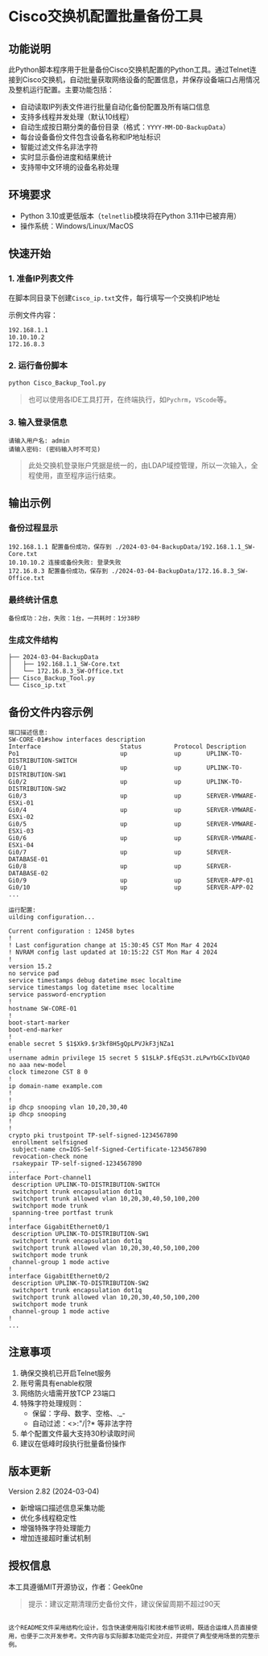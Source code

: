 # Cisco交换机配置批量备份工具

## 功能说明

此Python脚本程序用于批量备份Cisco交换机配置的Python工具。通过Telnet连接到Cisco交换机，自动批量获取网络设备的配置信息，并保存设备端口占用情况及整机运行配置。主要功能包括：
- 自动读取IP列表文件进行批量自动化备份配置及所有端口信息
- 支持多线程并发处理（默认10线程）
- 自动生成按日期分类的备份目录（格式：`YYYY-MM-DD-BackupData`）
- 每台设备备份文件包含设备名称和IP地址标识
- 智能过滤文件名非法字符
- 实时显示备份进度和结果统计
- 支持带中文环境的设备名称处理

## 环境要求

- Python 3.10或更低版本（`telnetlib`模块将在Python 3.11中已被弃用）
- 操作系统：Windows/Linux/MacOS

## 快速开始

### 1. 准备IP列表文件
在脚本同目录下创建`Cisco_ip.txt`文件，每行填写一个交换机IP地址

示例文件内容：
```
192.168.1.1
10.10.10.2
172.16.8.3
```

### 2. 运行备份脚本
```bash
python Cisco_Backup_Tool.py
```

> 也可以使用各IDE工具打开，在终端执行，如`Pychrm`，`VScode`等。

### 3. 输入登录信息

```text
请输入用户名: admin
请输入密码: (密码输入时不可见)
```

> 此处交换机登录账户凭据是统一的，由LDAP域控管理，所以一次输入，全程使用，直至程序运行结束。

## 输出示例

### 备份过程显示
```text
192.168.1.1 配置备份成功，保存到 ./2024-03-04-BackupData/192.168.1.1_SW-Core.txt
10.10.10.2 连接或备份失败: 登录失败
172.16.8.3 配置备份成功，保存到 ./2024-03-04-BackupData/172.16.8.3_SW-Office.txt
```

### 最终统计信息
```text
备份成功：2台，失败：1台，一共耗时：1分38秒
```

### 生成文件结构
```
├── 2024-03-04-BackupData
│   ├── 192.168.1.1_SW-Core.txt
│   └── 172.16.8.3_SW-Office.txt
├── Cisco_Backup_Tool.py
└── Cisco_ip.txt
```

## 备份文件内容示例
```text
端口描述信息:
SW-CORE-01#show interfaces description
Interface                      Status         Protocol Description
Po1                            up             up       UPLINK-TO-DISTRIBUTION-SWITCH
Gi0/1                          up             up       UPLINK-TO-DISTRIBUTION-SW1
Gi0/2                          up             up       UPLINK-TO-DISTRIBUTION-SW2
Gi0/3                          up             up       SERVER-VMWARE-ESXi-01
Gi0/4                          up             up       SERVER-VMWARE-ESXi-02
Gi0/5                          up             up       SERVER-VMWARE-ESXi-03
Gi0/6                          up             up       SERVER-VMWARE-ESXi-04
Gi0/7                          up             up       SERVER-DATABASE-01
Gi0/8                          up             up       SERVER-DATABASE-02
Gi0/9                          up             up       SERVER-APP-01
Gi0/10                         up             up       SERVER-APP-02
...

运行配置:
uilding configuration...

Current configuration : 12458 bytes
!
! Last configuration change at 15:30:45 CST Mon Mar 4 2024
! NVRAM config last updated at 10:15:22 CST Mon Mar 4 2024
!
version 15.2
no service pad
service timestamps debug datetime msec localtime
service timestamps log datetime msec localtime
service password-encryption
!
hostname SW-CORE-01
!
boot-start-marker
boot-end-marker
!
enable secret 5 $1$Xk9.$r3kf8H5gQpLPVJkF3jNZa1
!
username admin privilege 15 secret 5 $1$LkP.$fEqS3t.zLPwYbGCxIbVQA0
no aaa new-model
clock timezone CST 8 0
!
ip domain-name example.com
!
!
ip dhcp snooping vlan 10,20,30,40
ip dhcp snooping
!
!
crypto pki trustpoint TP-self-signed-1234567890
 enrollment selfsigned
 subject-name cn=IOS-Self-Signed-Certificate-1234567890
 revocation-check none
 rsakeypair TP-self-signed-1234567890
...
interface Port-channel1
 description UPLINK-TO-DISTRIBUTION-SWITCH
 switchport trunk encapsulation dot1q
 switchport trunk allowed vlan 10,20,30,40,50,100,200
 switchport mode trunk
 spanning-tree portfast trunk
!
interface GigabitEthernet0/1
 description UPLINK-TO-DISTRIBUTION-SW1
 switchport trunk encapsulation dot1q
 switchport trunk allowed vlan 10,20,30,40,50,100,200
 switchport mode trunk
 channel-group 1 mode active
!
interface GigabitEthernet0/2
 description UPLINK-TO-DISTRIBUTION-SW2
 switchport trunk encapsulation dot1q
 switchport trunk allowed vlan 10,20,30,40,50,100,200
 switchport mode trunk
 channel-group 1 mode active
!
...
```

## 注意事项

1. 确保交换机已开启Telnet服务
2. 账号需具有enable权限
3. 网络防火墙需开放TCP 23端口
4. 特殊字符处理规则：
   - 保留：字母、数字、空格、._-
   - 自动过滤：<>:"/\|?* 等非法字符
5. 单个配置文件最大支持30秒读取时间
6. 建议在低峰时段执行批量备份操作

## 版本更新

Version 2.82 (2024-03-04)
- 新增端口描述信息采集功能
- 优化多线程稳定性
- 增强特殊字符处理能力
- 增加连接超时重试机制

## 授权信息
本工具遵循MIT开源协议，作者：Geek0ne

> 提示：建议定期清理历史备份文件，建议保留周期不超过90天

```

这个README文件采用结构化设计，包含快速使用指引和技术细节说明，既适合运维人员直接使用，也便于二次开发参考。文件内容与实际脚本功能完全对应，并提供了典型使用场景的完整示例。